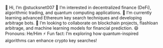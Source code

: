👋 Hi, I’m @stucksnet007
👀 I’m interested in decentralized finance (DeFi), algorithmic trading, and quantum computing applications.
🌱 I’m currently learning advanced Ethereum key search techniques and developing arbitrage bots.
💞️ I’m looking to collaborate on blockchain projects, flashloan arbitrage, and machine learning models for financial prediction.
😄 Pronouns: He/Him
⚡ Fun fact: I’m exploring how quantum-inspired algorithms can enhance crypto key searches!

<!---
stucksnet007/stucksnet007 is a ✨ special ✨ repository because its `README.md` (this file) appears on your GitHub profile.
You can click the Preview link to take a look at your changes.
--->
